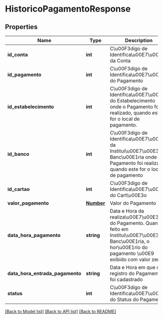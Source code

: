 # HistoricoPagamentoResponse

## Properties
Name | Type | Description | Notes
------------ | ------------- | ------------- | -------------
**id_conta** | **int** | C\u00F3digo de Identifica\u00E7\u00E3o da Conta | [optional] 
**id_pagamento** | **int** | C\u00F3digo de Identifica\u00E7\u00E3o do Pagamento | [optional] 
**id_estabelecimento** | **int** | C\u00F3digo de Identifica\u00E7\u00E3o do Estabelecimento onde o Pagamento foi realizado, quando este for o local de pagamento. | [optional] 
**id_banco** | **int** | C\u00F3digo de Identifica\u00E7\u00E3o da Institui\u00E7\u00E3o Banc\u00E1ria onde o Pagamento foi realizado, quando este for o local de pagamento | [optional] 
**id_cartao** | **int** | C\u00F3digo de Identifica\u00E7\u00E3o do Cart\u00E3o | [optional] 
**valor_pagamento** | [**Number**](Number.md) | Valor do Pagamento | [optional] 
**data_hora_pagamento** | **string** | Data e Hora da realiza\u00E7\u00E3o do Pagamento. Quando feito em Institui\u00E7\u00E3o Banc\u00E1ria, o hor\u00E1rio do pagamento \u00E9 exibido com valor zero | [optional] 
**data_hora_entrada_pagamento** | **string** | Data e Hora em que o registro do Pagamento foi cadastrado | [optional] 
**status** | **int** | C\u00F3digo de Identifica\u00E7\u00E3o do Status do Pagamento | [optional] 

[[Back to Model list]](../README.md#documentation-for-models) [[Back to API list]](../README.md#documentation-for-api-endpoints) [[Back to README]](../README.md)


